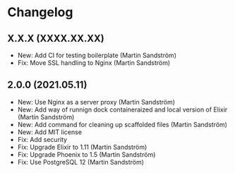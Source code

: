 # Changelog

## X.X.X (XXXX.XX.XX)

- New: Add CI for testing boilerplate (Martin Sandström)
- Fix: Move SSL handling to Nginx (Martin Sandström)


## 2.0.0 (2021.05.11)

- New: Use Nginx as a server proxy (Martin Sandström)
- New: Add way of runnign dock containeraized and local version of Elixir (Martin Sandström)
- New: Add command for cleaning up scaffolded files (Martin Sandström)
- New: Add MIT license
- Fix: Add security
- Fix: Upgrade Elixir to 1.11 (Martin Sandström)
- Fix: Upgrade Phoenix to 1.5 (Martin Sandström)
- Fix: Use PostgreSQL 12 (Martin Sandström)
